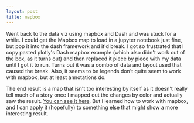 ```yaml
---
layout: post
title: mapbox
---
```


Went back to the data viz using mapbox and Dash and was stuck for a while. I could get the Mapbox map to load in a jupyter notebook just fine, but pop it into the dash framework and it'd break. I got so frustrated that I copy pasted plotly's Dash mapbox example (which also didn't work out of the box, as it turns out) and then replaced it piece by piece with my data until I got it to run. Turns out it was a combo of data and layout used that caused the break. Also, it seems to be legends don't quite seem to work with mapbox, but at least annotations do. 

The end result is a map that isn't too interesting by itself as it doesn't really tell much of a story once I mapped out the changes by color and actually saw the result. <a href="https://minsun-bd.herokuapp.com/">You can see it here</a>.  But I learned how to work with mapbox, and I can apply it (hopefully) to something else that might show a more interesting result.